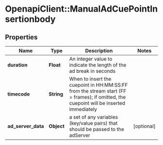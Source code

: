 # OpenapiClient::ManualAdCuePointInsertionbody

## Properties
Name | Type | Description | Notes
------------ | ------------- | ------------- | -------------
**duration** | **Float** | An integer value to indicate the length of the ad break in seconds | 
**timecode** | **String** | When to insert the cuepoint in HH:MM:SS:FF from the stream start (FF &#x3D; frames); if omitted, the cuepoint will be inserted immediately | 
**ad_server_data** | **Object** | a set of any variables (key/value pairs) that should be passed to the adServer | [optional] 


